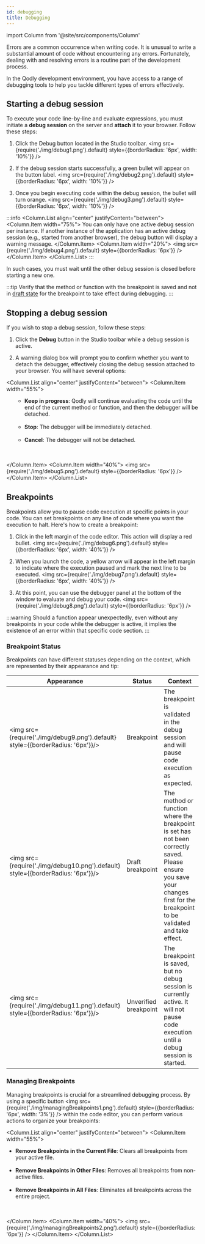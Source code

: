 ```yaml
---
id: debugging
title: Debugging
---
```

import Column from '@site/src/components/Column'

Errors are a common occurrence when writing code. It is unusual to write a substantial amount of code without encountering any errors. Fortunately, dealing with and resolving errors is a routine part of the development process.


In the Qodly development environment, you have access to a range of debugging tools to help you tackle different types of errors effectively.


## Starting a debug session

To execute your code line-by-line and evaluate expressions, you must initiate a **debug session** on the server and **attach** it to your browser. Follow these steps:


1. Click the Debug button located in the Studio toolbar. <img src={require('./img/debug1.png').default} style={{borderRadius: '6px', width: '10%'}} />

2. If the debug session starts successfully, a green bullet will appear on the button label. <img src={require('./img/debug2.png').default} style={{borderRadius: '6px', width: '10%'}} />

3. Once you begin executing code within the debug session, the bullet will turn orange. <img src={require('./img/debug3.png').default} style={{borderRadius: '6px', width: '10%'}} />


:::info
<Column.List align="center" justifyContent="between">
    <Column.Item width="75%">
        You can only have one active debug session per instance. If another instance of the application has an active debug session (e.g., started from another browser), the debug button will display a warning message.
    </Column.Item>
    <Column.Item width="20%">
        <img src={require('./img/debug4.png').default} style={{borderRadius: '6px'}} />
    </Column.Item>
</Column.List>
:::

In such cases, you must wait until the other debug session is closed before starting a new one.

:::tip
Verify that the method or function with the breakpoint is saved and not in [draft state](#breakpoint-status) for the breakpoint to take effect during debugging.
:::

## Stopping a debug session

If you wish to stop a debug session, follow these steps:

1. Click the **Debug** button in the Studio toolbar while a debug session is active.

2. A warning dialog box will prompt you to confirm whether you want to detach the debugger, effectively closing the debug session attached to your browser. You will have several options:  

<Column.List align="center" justifyContent="between">
    <Column.Item width="55%">
        <ul>
            <ul>
                <li><strong>Keep in progress</strong>: Qodly will continue evaluating the code until the end of the current method or function, and then the debugger will be detached.</li><br/>
                <li><strong>Stop</strong>: The debugger will be immediately detached.</li><br/>
                <li><strong>Cancel</strong>: The debugger will not be detached.</li><br/>                                        
            </ul>
        </ul>
    </Column.Item>
    <Column.Item width="40%">
        <img src={require('./img/debug5.png').default} style={{borderRadius: '6px'}} />
    </Column.Item>
</Column.List>



## Breakpoints

Breakpoints allow you to pause code execution at specific points in your code. You can set breakpoints on any line of code where you want the execution to halt. Here's how to create a breakpoint:

1. Click in the left margin of the code editor. This action will display a red bullet. <img src={require('./img/debug6.png').default} style={{borderRadius: '6px', width: '40%'}} />

2. When you launch the code, a yellow arrow will appear in the left margin to indicate where the execution paused and mark the next line to be executed. <img src={require('./img/debug7.png').default} style={{borderRadius: '6px', width: '40%'}} />

3. At this point, you can use the debugger panel at the bottom of the window to evaluate and debug your code.
<img src={require('./img/debug8.png').default} style={{borderRadius: '6px'}} />

:::warning
Should a function appear unexpectedly, even without any breakpoints in your code while the debugger is active, it implies the existence of an error within that specific code section.
:::

### Breakpoint Status

Breakpoints can have different statuses depending on the context, which are represented by their appearance and tip:


|Appearance|Status|Context|
|---|---|---|
| <img src={require('./img/debug9.png').default} style={{borderRadius: '6px'}}/>|Breakpoint|The breakpoint is validated in the debug session and will pause code execution as expected.| 
|<img src={require('./img/debug10.png').default} style={{borderRadius: '6px'}}/>|Draft breakpoint|The method or function where the breakpoint is set has not been correctly saved. Please ensure you save your changes first for the breakpoint to be validated and take effect.| 
|<img src={require('./img/debug11.png').default} style={{borderRadius: '6px'}}/>|Unverified breakpoint|The breakpoint is saved, but no debug session is currently active. It will not pause code execution until a debug session is started.| 


### Managing Breakpoints

Managing breakpoints is crucial for a streamlined debugging process. By using a specific button <img src={require('./img/managingBreakpoints1.png').default} style={{borderRadius: '6px', width: '3%'}} /> within the code editor, you can perform various actions to organize your breakpoints:

<Column.List align="center" justifyContent="between">
    <Column.Item width="55%">
        <ul>
            <li><strong>Remove Breakpoints in the Current File</strong>: Clears all breakpoints from your active file.</li><br/>
            <li><strong>Remove Breakpoints in Other Files</strong>: Removes all breakpoints from non-active files.</li><br/>
            <li><strong>Remove Breakpoints in All Files</strong>: Eliminates all breakpoints across the entire project.</li><br/>                                        
        </ul>
    </Column.Item>
    <Column.Item width="40%">
        <img src={require('./img/managingBreakpoints2.png').default} style={{borderRadius: '6px'}} />
    </Column.Item>
</Column.List>


